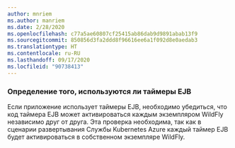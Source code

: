 ```yaml
---
author: mnriem
ms.author: manriem
ms.date: 2/28/2020
ms.openlocfilehash: c77a5ae60807cf25415ab86dab9d9891abab13f9
ms.sourcegitcommit: 850856d3fa2ddd8f96616ee6a1f092d8e0aedab3
ms.translationtype: HT
ms.contentlocale: ru-RU
ms.lasthandoff: 09/17/2020
ms.locfileid: "90738413"
---
```

### <a name="determine-whether-ejb-timers-are-in-use"></a>Определение того, используются ли таймеры EJB

Если приложение использует таймеры EJB, необходимо убедиться, что код таймера EJB может активироваться каждым экземпляром WildFly независимо друг от друга. Эта проверка необходима, так как в сценарии развертывания Службы Kubernetes Azure каждый таймер EJB будет активироваться в собственном экземпляре WildFly.
